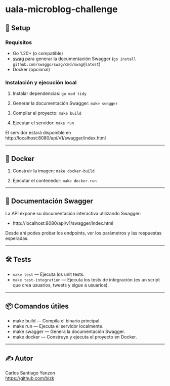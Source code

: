 # uala-microblog-challenge

## 🚀 Setup

### Requisitos

- Go 1.20+ (o compatible)
- [swag](https://github.com/swaggo/swag) para generar la documentación Swagger (`go install github.com/swaggo/swag/cmd/swag@latest`)
- Docker (opcional)

### Instalación y ejecución local

1. Instalar dependencias:    `go mod tidy`

2. Generar la documentación Swagger:    `make swagger`

3. Compilar el proyecto:    `make build`

4. Ejecutar el servidor:    `make run`

El servidor estará disponible en http://localhost:8080/api/v1/swagger/index.html

---

## 🐳 Docker

1. Construir la imagen:    `make docker-build`

2. Ejecutar el contenedor:    `make docker-run`

---

## 📖 Documentación Swagger

La API expone su documentación interactiva utilizando Swagger:

- http://localhost:8080/api/v1/swagger/index.html

Desde ahí podes probar los endpoints, ver los parámetros y las respuestas esperadas.

---

## 🛠️ Tests

- `make test` — Ejecuta los unit tests.
- `make test-integration` — Ejecuta los tests de integración (es un script que crea usuarios, tweets y sigue a usuarios).

---

## 📦 Comandos útiles

- make build — Compila el binario principal.
- make run — Ejecuta el servidor localmente.
- make swagger — Genera la documentación Swagger.
- make docker — Construye y ejecuta el proyecto en Docker.

---

## ✍️ Autor

Carlos Santiago Yanzon  
https://github.com/bizk 